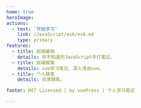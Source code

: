 ```yaml
---
home: true
heroImage: 
actions:
  - text: '开始学习'
    link: /JavaScript/es6/es6.md
    type: primary
features:
  - title: 前端基础
    details: 你不知道的JavaScript手打笔记。
  - title: 前端框架
    details: vue学习笔记、深入浅出vue。
  - title: 个人随笔
    details: 日常随笔。

footer: MIT Licensed | by vuePress | 个人学习笔记 

---
```








